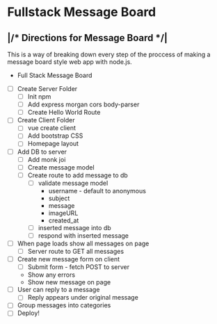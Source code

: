 # Fullstack Message Board

|/* Directions for Message Board */|
------------------------------------

This is a way of breaking down every step of the proccess of making a message board style web app with node.js.

* Full Stack Message Board

* [ ] Create Server Folder
  * [ ] Init npm
  * [ ] Add express morgan cors body-parser
  * [ ] Create Hello World Route
* [ ] Create Client Folder
  * [ ] vue create client
  * [ ] Add bootstrap CSS
  * [ ] Homepage layout
* [ ] Add DB to server
  * [ ] Add monk joi
  * [ ] Create message model
  * [ ] Create route to add message to db
  	* [ ] validate message model
      * username - default to anonymous
      * subject
      * message
      * imageURL
      * created_at
    * [ ] inserted message into db
    * [ ] respond with inserted message
* [ ] When page loads show all messages on page
  * [ ] Server route to GET all messages
* [ ] Create new message form  on client
  * [ ] Submit form - fetch POST to server
  * Show any errors
  * Show new message on page
* [ ] User can reply to a message
  * [ ] Reply appears under original message
* [ ] Group messages into categories
* [ ] Deploy!
